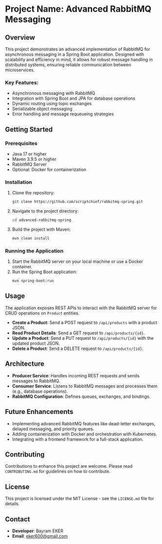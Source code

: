 

# Project Name: Advanced RabbitMQ Messaging

## Overview
This project demonstrates an advanced implementation of RabbitMQ for asynchronous messaging in a Spring Boot application. Designed with scalability and efficiency in mind, it allows for robust message handling in distributed systems, ensuring reliable communication between microservices.

### Key Features:
- Asynchronous messaging with RabbitMQ
- Integration with Spring Boot and JPA for database operations
- Dynamic routing using topic exchanges
- Serializable object messaging
- Error handling and message requeueing strategies

## Getting Started

### Prerequisites
- Java 17 or higher
- Maven 3.9.5 or higher
- RabbitMQ Server
- Optional: Docker for containerization

### Installation
1. Clone the repository:
   ```bash
   git clone https://github.com/scriptchief/rabbitmq-spring.git
   ```
2. Navigate to the project directory:
   ```bash
   cd advanced-rabbitmq-spring
   ```
3. Build the project with Maven:
   ```bash
   mvn clean install
   ```

### Running the Application
1. Start the RabbitMQ server on your local machine or use a Docker container.
2. Run the Spring Boot application:
   ```bash
   mvn spring-boot:run
   ```

## Usage
The application exposes REST APIs to interact with the RabbitMQ server for CRUD operations on `Product` entities.

- **Create a Product**: Send a POST request to `/api/products` with a product JSON.
- **Read Product Details**: Send a GET request to `/api/products/{id}`.
- **Update a Product**: Send a PUT request to `/api/products/{id}` with the updated product JSON.
- **Delete a Product**: Send a DELETE request to `/api/products/{id}`.

## Architecture
- **Producer Service**: Handles incoming REST requests and sends messages to RabbitMQ.
- **Consumer Service**: Listens to RabbitMQ messages and processes them (e.g., database operations).
- **RabbitMQ Configuration**: Defines queues, exchanges, and bindings.

## Future Enhancements
- Implementing advanced RabbitMQ features like dead-letter exchanges, delayed messaging, and priority queues.
- Adding containerization with Docker and orchestration with Kubernetes.
- Integrating with a frontend framework for a full-stack application.

## Contributing
Contributions to enhance this project are welcome. Please read `CONTRIBUTING.md` for guidelines on how to contribute.

## License
This project is licensed under the MIT License - see the `LICENSE.md` file for details.

## Contact
- **Developer**: Bayram EKER
- **Email**: eker600@gmail.com

